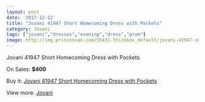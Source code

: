 ```yaml
---
layout: post
date: '2017-12-12'
title: "Jovani 41947 Short Homecoming Dress with Pockets"
category: Jovani
tags: ["jovani","dresses","evening","dress","prom"]
image: http://img.princessan.com/55431-thickbox_default/jovani-41947-short-homecoming-dress-with-pockets.jpg
---
```

Jovani 41947 Short Homecoming Dress with Pockets

On Sales: **$400**
<a href="https://www.princessan.com/en/jovani/24912-jovani-41947-short-homecoming-dress-with-pockets.html"><amp-img layout="responsive" width="600" height="600" src="//img.princessan.com/55431-thickbox_default/jovani-41947-short-homecoming-dress-with-pockets.jpg" alt="Jovani 41947 Short Homecoming Dress with Pockets 0" /></a>
<a href="https://www.princessan.com/en/jovani/24912-jovani-41947-short-homecoming-dress-with-pockets.html"><amp-img layout="responsive" width="600" height="600" src="//img.princessan.com/55434-thickbox_default/jovani-41947-short-homecoming-dress-with-pockets.jpg" alt="Jovani 41947 Short Homecoming Dress with Pockets 1" /></a>
<a href="https://www.princessan.com/en/jovani/24912-jovani-41947-short-homecoming-dress-with-pockets.html"><amp-img layout="responsive" width="600" height="600" src="//img.princessan.com/55433-thickbox_default/jovani-41947-short-homecoming-dress-with-pockets.jpg" alt="Jovani 41947 Short Homecoming Dress with Pockets 2" /></a>
<a href="https://www.princessan.com/en/jovani/24912-jovani-41947-short-homecoming-dress-with-pockets.html"><amp-img layout="responsive" width="600" height="600" src="//img.princessan.com/55432-thickbox_default/jovani-41947-short-homecoming-dress-with-pockets.jpg" alt="Jovani 41947 Short Homecoming Dress with Pockets 3" /></a>

Buy it: [Jovani 41947 Short Homecoming Dress with Pockets](https://www.princessan.com/en/jovani/24912-jovani-41947-short-homecoming-dress-with-pockets.html "Jovani 41947 Short Homecoming Dress with Pockets")

View more: [Jovani](https://www.princessan.com/en/26-jovani "Jovani")